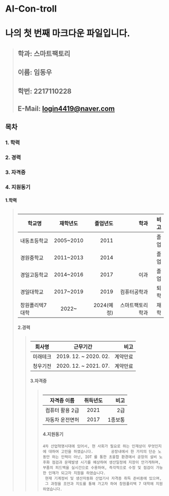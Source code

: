 # AI-Con-troll

# **나의 첫 번째 마크다운 파일입니다.**
> 
> ##  **학과: 스마트팩토리**
> ##  **이름: 임동우**   
> ##  **학번: 2217110228**    
> ##  **E-Mail: login4419@naver.com**    


## 목차    
###  1. 학력     
###  2. 경력    
###  3. 자격증
###  4. 지원동기   

 #### 1.학력
> <table>
|학교명 | 재학년도 | 졸업년도 | 학과 | 비고
|------------|:------------------:|-------:|--------------:|---------:|
| 내동초등학교 | 2005~2010 | 2011 |   | 졸업
| 경원중학교 | 2011~2013 | 2014 |    | 졸업
| 경일고등학교 | 2014~2016 | 2017 | 이과 | 졸업
| 경일대학교 | 2017~2019 | 2019 | 컴퓨터공학과 | 퇴학
| 창원폴리텍7대학| 2022~ | 2024(예정)| 스마트팩토리학과 | 재학

#### 2.경력
> <table>
| 회사명 | 근무기간  | 비고
|------------|:-------------------:|-------:|
| 미래테크 | 2019. 12. ~ 2020. 02. | 계약만료 |
| 청우기전 | 2020. 12. ~ 2021. 07. | 계약만료 |

#### 3.자격증
> <table>
| 자격증 이름 | 취득년도  | 비고
|------------|:-------------------:|-------:|
| 컴퓨터 활용 2급 | 2021 | 2급 |
| 자동차 운전면허 | 2017 | 1종보통|

#### 4.지원동기    
    4차 산업혁명시대에 있어서, 현 사회가 필요로 하는 인재상이 무엇인지에 대하여 고민을 하였습니다.        공장내에서 한 가지의 단순 노동만 하는 인력이 아닌, IOT 를 통한 초융합 환경에서 공장의 설비 노후화 점검과 문제발생 시기를 예상하여 생산일정에 지장이 안가게하며,     
    부품의 피드백을 실시간으로 수용하여, 즉각적으로 수정 및 점검이 가능한 인재가 되고자 지원을 하였습니다.    
     현재 기계정비 및 생산자동화 산업기사 자격증 취득 준비중에 있으며,     
     그 과정을 조언과 지도를 통해 가고자 하여 창원폴리텍 7 대학에 지원하였습니다.